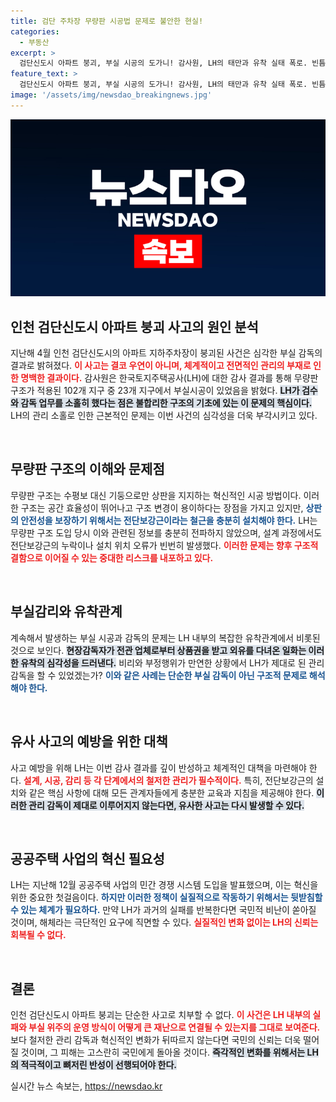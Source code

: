 ```yaml
---
title: 검단 주차장 무량판 시공법 문제로 불안한 현실!
categories:
  - 부동산
excerpt: >
  검단신도시 아파트 붕괴, 부실 시공의 도가니! 감사원, LH의 태만과 유착 실태 폭로. 빈틈 투성이 구조 설계, 안전 문제에 대한 경고! LH는 철저한 개선 없인 해체 위기에 처할 수 있다. 클릭하여 진실을 확인하세요!
feature_text: >
  검단신도시 아파트 붕괴, 부실 시공의 도가니! 감사원, LH의 태만과 유착 실태 폭로. 빈틈 투성이 구조 설계, 안전 문제에 대한 경고! LH는 철저한 개선 없인 해체 위기에 처할 수 있다. 클릭하여 진실을 확인하세요!
image: '/assets/img/newsdao_breakingnews.jpg'
---
```


<p><img src="/assets/img/newsdao_breakingnews.jpg" alt="flaretime 속보" /></p>

<h2 data-ke-size="size26">인천 검단신도시 아파트 붕괴 사고의 원인 분석</h2>

<p>지난해 4월 인천 검단신도시의 아파트 지하주차장이 붕괴된 사건은 심각한 부실 감독의 결과로 밝혀졌다. <b><span style="color: #ee2323;">이 사고는 결코 우연이 아니며, 체계적이고 전면적인 관리의 부재로 인한 명백한 결과이다.</span></b> 감사원은 한국토지주택공사(LH)에 대한 감사 결과를 통해 무량판 구조가 적용된 102개 지구 중 23개 지구에서 부실시공이 있었음을 밝혔다. <b><span style="background-color: #21538527;">LH가 검수와 감독 업무를 소홀히 했다는 점은 불합리한 구조의 기초에 있는 이 문제의 핵심이다.</span></b> LH의 관리 소홀로 인한 근본적인 문제는 이번 사건의 심각성을 더욱 부각시키고 있다. </p>

<p data-ke-size="size16">&nbsp;</p>

<h2 data-ke-size="size26">무량판 구조의 이해와 문제점</h2>

<p>무량판 구조는 수평보 대신 기둥으로만 상판을 지지하는 혁신적인 시공 방법이다. 이러한 구조는 공간 효율성이 뛰어나고 구조 변경이 용이하다는 장점을 가지고 있지만, <b><span style="color: #1a5490;">상판의 안전성을 보장하기 위해서는 전단보강근이라는 철근을 충분히 설치해야 한다.</span></b> LH는 무량판 구조 도입 당시 이와 관련된 정보를 충분히 전파하지 않았으며, 설계 과정에서도 전단보강근의 누락이나 설치 위치 오류가 빈번히 발생했다. <b><span style="color: #ee2323;">이러한 문제는 향후 구조적 결함으로 이어질 수 있는 중대한 리스크를 내포하고 있다.</span></b></p>

<p data-ke-size="size16">&nbsp;</p>

<h2 data-ke-size="size26">부실감리와 유착관계</h2>

<p>계속해서 발생하는 부실 시공과 감독의 문제는 LH 내부의 복잡한 유착관계에서 비롯된 것으로 보인다. <b><span style="background-color: #21538527;">현장감독자가 전관 업체로부터 상품권을 받고 외유를 다녀온 일화는 이러한 유착의 심각성을 드러낸다.</span></b> 비리와 부정행위가 만연한 상황에서 LH가 제대로 된 관리 감독을 할 수 있었겠는가? <b><span style="color: #1a5490;">이와 같은 사례는 단순한 부실 감독이 아닌 구조적 문제로 해석해야 한다.</span></b></p>

<p data-ke-size="size16">&nbsp;</p>

<h2 data-ke-size="size26">유사 사고의 예방을 위한 대책</h2>

<p>사고 예방을 위해 LH는 이번 감사 결과를 깊이 반성하고 체계적인 대책을 마련해야 한다. <b><span style="color: #ee2323;">설계, 시공, 감리 등 각 단계에서의 철저한 관리가 필수적이다.</span></b> 특히, 전단보강근의 설치와 같은 핵심 사항에 대해 모든 관계자들에게 충분한 교육과 지침을 제공해야 한다. <b><span style="background-color: #21538527;">이러한 관리 감독이 제대로 이루어지지 않는다면, 유사한 사고는 다시 발생할 수 있다.</span></b></p>

<p data-ke-size="size16">&nbsp;</p>

<h2 data-ke-size="size26">공공주택 사업의 혁신 필요성</h2>

<p>LH는 지난해 12월 공공주택 사업의 민간 경쟁 시스템 도입을 발표했으며, 이는 혁신을 위한 중요한 첫걸음이다. <b><span style="color: #1a5490;">하지만 이러한 정책이 실질적으로 작동하기 위해서는 뒷받침할 수 있는 체계가 필요하다.</span></b> 만약 LH가 과거의 실패를 반복한다면 국민적 비난이 쏟아질 것이며, 해체라는 극단적인 요구에 직면할 수 있다. <b><span style="color: #ee2323;">실질적인 변화 없이는 LH의 신뢰는 회복될 수 없다.</span></b></p>

<p data-ke-size="size16">&nbsp;</p>

<h2 data-ke-size="size26">결론</h2>

<p>인천 검단신도시 아파트 붕괴는 단순한 사고로 치부할 수 없다. <b><span style="color: #ee2323;">이 사건은 LH 내부의 실패와 부실 위주의 운영 방식이 어떻게 큰 재난으로 연결될 수 있는지를 그대로 보여준다.</span></b> 보다 철저한 관리 감독과 혁신적인 변화가 뒤따르지 않는다면 국민의 신뢰는 더욱 떨어질 것이며, 그 피해는 고스란히 국민에게 돌아올 것이다. <b><span style="background-color: #21538527;">즉각적인 변화를 위해서는 LH의 적극적이고 뼈저린 반성이 선행되어야 한다.</span></b></p>
실시간 뉴스 속보는, <a href="https://newsdao.kr" rel="dofollow">https://newsdao.kr</a>


